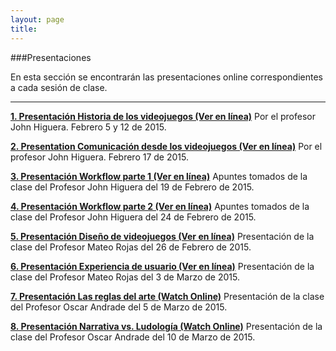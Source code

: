 ```yaml
---
layout: page
title: 
--- 
```

###Presentaciones

En esta sección se encontrarán las presentaciones online correspondientes a cada sesión de clase. 
- - - 

**[1. Presentación Historia de los videojuegos (Ver en línea)](http://videojuegosun.github.io/Design/)** Por el profesor John Higuera. Febrero 5 y 12 de 2015. 

**[2. Presentation Comunicación desde los videojuegos (Ver en línea)](http://videojuegosun.github.io/Communication/)** Por el profesor John Higuera. Febrero 17 de 2015. 

**[3. Presentación Workflow parte 1 (Ver en línea)](http://videojuegosun.github.io/Workflow)** Apuntes tomados de la clase del Profesor John Higuera del 19 de Febrero de 2015.

**[4. Presentación Workflow parte 2 (Ver en línea)](http://videojuegosun.github.io/WorkflowPart2/)** Apuntes tomados de la clase del Profesor John Higuera del 24 de Febrero de 2015.

**[5. Presentación Diseño de videojuegos (Ver en línea)](http://videojuegosun.github.io/Design2/)** Presentación de la clase del Profesor Mateo Rojas del 26 de Febrero de 2015.

**[6. Presentación Experiencia de usuario (Ver en línea)](http://videojuegosun.github.io/UserExperience/)** Presentación de la clase del Profesor Mateo Rojas del 3 de Marzo de 2015.

**[7. Presentación Las reglas del arte (Watch Online)](http://videojuegosun.github.io/RulesArt/)** Presentación de la clase del Profesor Oscar Andrade del 5 de Marzo de 2015.

**[8. Presentación Narrativa vs. Ludología (Watch Online)](http://videojuegosun.github.io/Narrative-Ludology/)** Presentación de la clase del Profesor Oscar Andrade del 10 de Marzo de 2015.